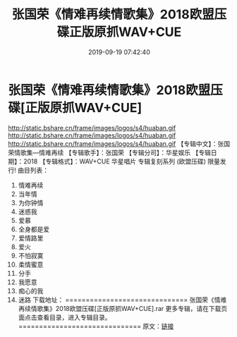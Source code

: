 ﻿---
title: 张国荣《情难再续情歌集》2018欧盟压碟正版原抓WAV+CUE
date: 2019-09-19 07:42:40
categories: WAV车载音乐、镜像
tags: 华语中文
---
# 张国荣《情难再续情歌集》2018欧盟压碟[正版原抓WAV+CUE]

http://static.bshare.cn/frame/images/logos/s4/huaban.gif
http://static.bshare.cn/frame/images/logos/s4/huaban.gif
http://static.bshare.cn/frame/images/logos/s4/huaban.gif
【专辑中文】：张国荣情歌集—情难再续
【专辑歌手】：张国荣
【专辑分司】：华星娱乐
【专辑日期】：2018
【专辑格式】：WAV+CUE
华星唱片 专辑复刻系列
(欧盟压碟) 限量发行!
曲目列表：
01. 情难再续
02. 当年情
03. 为你钟情
04. 迷惑我
05. 爱慕
06. 全身都是爱
07. 爱情路里
08. 爱火
09. 不怕寂寞
10. 柔情蜜意
11. 分手
12. 我愿意
13. 痴心的我
14. 迷路
下载地址：
==============================
张国荣《情难再续情歌集》2018欧盟压碟[正版原抓WAV+CUE].rar
更多专辑，请在下载页面点击查看目录，进入专辑目录。
==============================
原文：[链接](https://blog.sina.com.cn/s/blog_1647c7e7601030gvf.html)